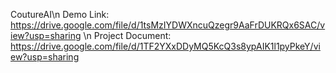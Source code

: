CoutureAI\n
Demo Link:
https://drive.google.com/file/d/1tsMzIYDWXncuQzegr9AaFrDUKRQx6SAC/view?usp=sharing
\n
Project Document: https://drive.google.com/file/d/1TF2YXxDDyMQ5KcQ3s8ypAIK1l1pyPkeY/view?usp=sharing
